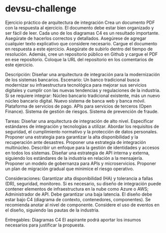 # devsu-challenge
Ejercicio práctico de arquitectura de integración
Crea un documento PDF con la respuesta al ejercicio.
El documento debe estar bien organizado y ser fácil de leer.
Cada uno de los diagramas C4 es un resultado importante. Asegúrate de hacerlos correctos y detallados. Asegúrese de agregar cualquier texto explicativo que considere necesario.
Cargue el documento en respuesta a este ejercicio. Asegúrate de subirlo dentro del tiempo de resolución.
Además, cree un repositorio público en Github y cargue el PDF en ese repositorio. Coloque la URL del repositorio en los comentarios de este ejercicio.

Descripción:
Diseñar una arquitectura de integración para la modernización de los sistemas bancarios.
Escenario: Un banco tradicional busca modernizar su infraestructura tecnológica para mejorar sus servicios digitales y cumplir con las nuevas tendencias y regulaciones de la industria. Si se requiere integrar:
Núcleo bancario tradicional existente, más un nuevo núcleo bancario digital.
Nuevo sistema de banca web y banca móvil.
Plataforma de servicios de pago.
APIs para servicios de terceros (Open Finance).
Sistema de gestión de riesgos.
Sistema de prevención de fraude.

Tareas:
Diseñar una arquitectura de integración de alto nivel.
Especificar estándares de integración y tecnologías a utilizar.
Abordar los requisitos de seguridad, el cumplimiento normativo y la protección de datos personales.
Proponer una estrategia para garantizar la alta disponibilidad y la recuperación ante desastres.
Proponer una estrategia de integración multinúcleo.
Describir un enfoque para la gestión de identidades y accesos en todos los sistemas.
Diseñar una estrategia de API interna y externa, siguiendo los estándares de la industria en relación a la mensajería.
Proponer un modelo de gobernanza para APIs y microservicios.
Proponer un plan de migración gradual que minimice el riesgo operativo.

Consideraciones:
Garantizar alta disponibilidad (HA) y tolerancia a fallas (DR), seguridad, monitoreo.
Si es necesario, su diseño de integración puede contener elementos de infraestructura en la nube como Azure o AWS; Administrador de API. Debe garantizar una baja latencia.
El diseño debe estar bajo C4 (diagrama de contexto, contenedores, componentes). Se recomienda anotar al nivel de componente.
Considere el uso de eventos en el diseño, siguiendo las pautas de la industria.

Entregables:
Diagramas C4
El aspirante podrá aportar los insumos necesarios para justificar la propuesta.
